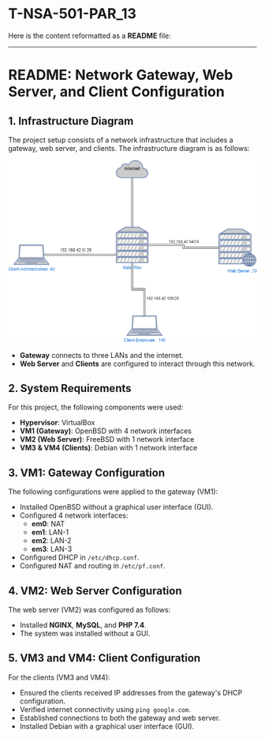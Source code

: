 # T-NSA-501-PAR_13
Here is the content reformatted as a **README** file:

---

# README: Network Gateway, Web Server, and Client Configuration  

## 1. Infrastructure Diagram  
The project setup consists of a network infrastructure that includes a gateway, web server, and clients. The infrastructure diagram is as follows:  

![Infrastructure Diagram](page-1.png)  

- **Gateway** connects to three LANs and the internet.  
- **Web Server** and **Clients** are configured to interact through this network.

## 2. System Requirements  
For this project, the following components were used:  

- **Hypervisor**: VirtualBox  
- **VM1 (Gateway)**: OpenBSD with 4 network interfaces  
- **VM2 (Web Server)**: FreeBSD with 1 network interface  
- **VM3 & VM4 (Clients)**: Debian with 1 network interface  

## 3. VM1: Gateway Configuration  
The following configurations were applied to the gateway (VM1):  

- Installed OpenBSD without a graphical user interface (GUI).  
- Configured 4 network interfaces:  
  - **em0**: NAT  
  - **em1**: LAN-1  
  - **em2**: LAN-2  
  - **em3**: LAN-3  
- Configured DHCP in `/etc/dhcp.conf`.  
- Configured NAT and routing in `/etc/pf.conf`.  

## 4. VM2: Web Server Configuration  
The web server (VM2) was configured as follows:  

- Installed **NGINX**, **MySQL**, and **PHP 7.4**.  
- The system was installed without a GUI.  

## 5. VM3 and VM4: Client Configuration  
For the clients (VM3 and VM4):  

- Ensured the clients received IP addresses from the gateway's DHCP configuration.  
- Verified internet connectivity using `ping google.com`.  
- Established connections to both the gateway and web server.  
- Installed Debian with a graphical user interface (GUI).
